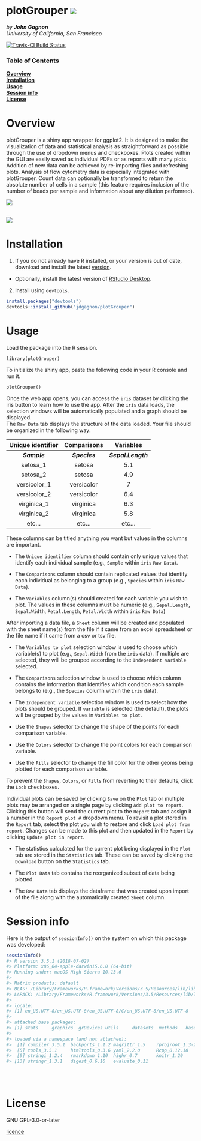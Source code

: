 
<!-- README.md is generated from README.Rmd. Please edit that file -->

# plotGrouper ![](vignettes/logo_small.png)

*by **John Gagnon*** <br> *University of California, San Francisco*

[![Travis-CI Build
Status](https://travis-ci.org/jdgagnon/plotGrouper.svg?branch=master)](https://travis-ci.org/jdgagnon/plotGrouper)
<!-- [![Bioconductor Build Status](http://bioconductor.org/rss/build/packages/plotGrouper.rss) -->

### Table of Contents

**[Overview](#overview)**<br> **[Installation](#installation)**<br>
**[Usage](#usage)**<br> **[Session info](#session-info)**<br>
**[License](#license)**<br>

# Overview

plotGrouper is a shiny app wrapper for ggplot2. It is designed to make
the visualization of data and statistical analysis as straightforward as
possible through the use of dropdown menus and checkboxes. Plots created
within the GUI are easily saved as individual PDFs or as reports with
many plots. Addition of new data can be achieved by re-importing files
and refreshing plots. Analysis of flow cytometry data is especially
integrated with plotGrouper. Count data can optionally be transformed to
return the absolute number of cells in a sample (this feature requires
inclusion of the number of beads per sample and information about any
dilution perfomred).

![](vignettes/Bar_Violin_example.png) <br><br>

![](vignettes/Box_Crossbar_example.png)

# Installation

1.  If you do not already have R installed, or your version is out of
    date, download and install the latest
    [version](https://cran.r-project.org).

<!-- end list -->

  - Optionally, install the latest version of [RStudio
    Desktop](https://www.rstudio.com/products/rstudio/#Desktop).

<!-- 2. Download the package from Bioconductor (NOT YET AVAILABLE FROM BIOCONDUCTOR. -->

<!-- ```{r eval = FALSE} -->

<!-- if (!requireNamespace("BiocManager", quietly = TRUE)) -->

<!--   install.packages("BiocManager") -->

<!--   BiocManager::install("plotGrouper") -->

<!-- ``` -->

<!--  + Or install the development version of the package from Github using -->

<!--  `BbiocManager` -->

<!-- ```{r eval = FALSE} -->

<!-- BiocManager::install(“jdgagnon/plotGrouper”) -->

<!-- ``` -->

2.  Install using `devtools`.

<!-- end list -->

``` r
install.packages("devtools")
devtools::install_github("jdgagnon/plotGrouper")
```

# Usage

Load the package into the R session.

`library(plotGrouper)`

To initialize the shiny app, paste the following code in your R console
and run it.

`plotGrouper()`

Once the web app opens, you can access the `iris` dataset by clicking
the iris button to learn how to use the app. After the `iris` data
loads, the selection windows will be automatically populated and a graph
should be displayed.  
The `Raw Data` tab displays the structure of the data loaded. Your file
should be organized in the following way:

| Unique identifier |  Comparisons  |     Variables      |
| :---------------: | :-----------: | :----------------: |
|   ***Sample***    | ***Species*** | ***Sepal.Length*** |
|     setosa\_1     |    setosa     |        5.1         |
|     setosa\_2     |    setosa     |        4.9         |
|   versicolor\_1   |  versicolor   |         7          |
|   versicolor\_2   |  versicolor   |        6.4         |
|   virginica\_1    |   virginica   |        6.3         |
|   virginica\_2    |   virginica   |        5.8         |
|       etc…        |     etc…      |        etc…        |

These columns can be titled anything you want but values in the columns
are important.

  - The `Unique identifier` column should contain only unique values
    that identify each individual sample (e.g., `Sample` within `iris`
    `Raw Data`).

  - The `Comparisons` column should contain replicated values that
    identify each individual as belonging to a group (e.g., `Species`
    within `iris` `Raw Data`).

  - The `Variables` column(s) should created for each variable you wish
    to plot. The values in these columns must be numeric (e.g.,
    `Sepal.Length`, `Sepal.Width`, `Petal.Length`, `Petal.Width` within
    `iris` `Raw Data`)

After importing a data file, a `Sheet` column will be created and
populated with the sheet name(s) from the file if it came from an excel
spreadsheet or the file name if it came from a csv or tsv file.

  - The `Variables to plot` selection window is used to choose which
    variable(s) to plot (e.g., `Sepal.Width` from the `iris` data). If
    multiple are selected, they will be grouped according to the
    `Independent variable` selected.

  - The `Comparisons` selection window is used to choose which column
    contains the information that identifies which condition each sample
    belongs to (e.g., the `Species` column within the `iris` data).

  - The `Independent variable` selection window is used to select how
    the plots should be grouped. If `variable` is selected (the
    default), the plots will be grouped by the values in `Variables to
    plot`.

  - Use the `Shapes` selector to change the shape of the points for each
    comparison variable.

  - Use the `Colors` selector to change the point colors for each
    comparison variable.

  - Use the `Fills` selector to change the fill color for the other
    geoms being plotted for each comparison variable.

To prevent the `Shapes`, `Colors`, or `Fills` from reverting to their
defaults, click the `Lock` checkboxes.

Individual plots can be saved by clicking `Save` on the `Plot` tab or
multiple plots may be arranged on a single page by clicking `Add plot to
report`. Clicking this button will send the current plot to the `Report`
tab and assign it a number in the `Report plot #` dropdown menu. To
revisit a plot stored in the `Report` tab, select the plot you wish to
restore and click `Load plot from report`. Changes can be made to this
plot and then updated in the `Report` by clicking `Update plot in
report`.

  - The statistics calculated for the current plot being displayed in
    the `Plot` tab are stored in the `Statistics` tab. These can be
    saved by clicking the `Download` button on the `Statistics` tab.

  - The `Plot Data` tab contains the reorganized subset of data being
    plotted.

  - The `Raw Data` tab displays the dataframe that was created upon
    import of the file along with the automatically created `Sheet`
    column.

# Session info

Here is the output of `sessionInfo()` on the system on which this
package was developed:

``` r
sessionInfo()
#> R version 3.5.1 (2018-07-02)
#> Platform: x86_64-apple-darwin15.6.0 (64-bit)
#> Running under: macOS High Sierra 10.13.6
#> 
#> Matrix products: default
#> BLAS: /Library/Frameworks/R.framework/Versions/3.5/Resources/lib/libRblas.0.dylib
#> LAPACK: /Library/Frameworks/R.framework/Versions/3.5/Resources/lib/libRlapack.dylib
#> 
#> locale:
#> [1] en_US.UTF-8/en_US.UTF-8/en_US.UTF-8/C/en_US.UTF-8/en_US.UTF-8
#> 
#> attached base packages:
#> [1] stats     graphics  grDevices utils     datasets  methods   base     
#> 
#> loaded via a namespace (and not attached):
#>  [1] compiler_3.5.1  backports_1.1.2 magrittr_1.5    rprojroot_1.3-2
#>  [5] tools_3.5.1     htmltools_0.3.6 yaml_2.2.0      Rcpp_0.12.18   
#>  [9] stringi_1.2.4   rmarkdown_1.10  highr_0.7       knitr_1.20     
#> [13] stringr_1.3.1   digest_0.6.16   evaluate_0.11
```

<br><br>

# License

GNU GPL-3.0-or-later

[licence](https://www.gnu.org/licenses/gpl.txt)
